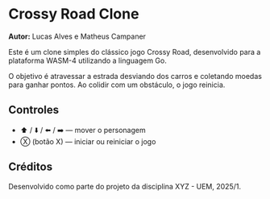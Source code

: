 # Crossy Road Clone

**Autor:** Lucas Alves e Matheus Campaner

Este é um clone simples do clássico jogo Crossy Road, desenvolvido para a plataforma WASM-4 utilizando a linguagem Go.

O objetivo é atravessar a estrada desviando dos carros e coletando moedas para ganhar pontos. Ao colidir com um obstáculo, o jogo reinicia.

## Controles

- ⬆️ / ⬇️ / ⬅️ / ➡️ — mover o personagem
- Ⓧ (botão X) — iniciar ou reiniciar o jogo

## Créditos

Desenvolvido como parte do projeto da disciplina XYZ - UEM, 2025/1.
